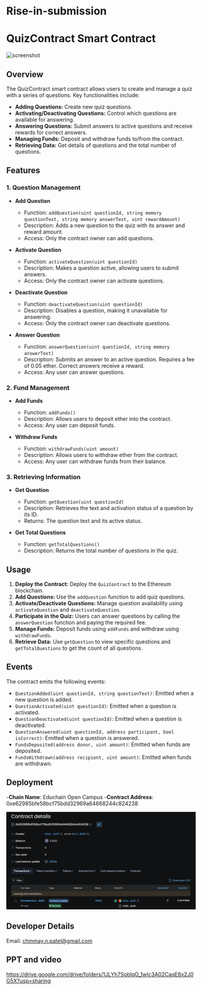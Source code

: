 # Rise-in-submission
# QuizContract Smart Contract

![screenshot](https://static.vecteezy.com/system/resources/previews/005/083/209/original/editable-flat-outline-design-of-quiz-icon-vector.jpg)

## Overview

The QuizContract smart contract allows users to create and manage a quiz with a series of questions. Key functionalities include:

- **Adding Questions:** Create new quiz questions.
- **Activating/Deactivating Questions:** Control which questions are available for answering.
- **Answering Questions:** Submit answers to active questions and receive rewards for correct answers.
- **Managing Funds:** Deposit and withdraw funds to/from the contract.
- **Retrieving Data:** Get details of questions and the total number of questions.

## Features

### 1. **Question Management**

- **Add Question**
  - Function: `addQuestion(uint questionId, string memory questionText, string memory answerText, uint rewardAmount)`
  - Description: Adds a new question to the quiz with its answer and reward amount.
  - Access: Only the contract owner can add questions.

- **Activate Question**
  - Function: `activateQuestion(uint questionId)`
  - Description: Makes a question active, allowing users to submit answers.
  - Access: Only the contract owner can activate questions.

- **Deactivate Question**
  - Function: `deactivateQuestion(uint questionId)`
  - Description: Disables a question, making it unavailable for answering.
  - Access: Only the contract owner can deactivate questions.

- **Answer Question**
  - Function: `answerQuestion(uint questionId, string memory answerText)`
  - Description: Submits an answer to an active question. Requires a fee of 0.05 ether. Correct answers receive a reward.
  - Access: Any user can answer questions.

### 2. **Fund Management**

- **Add Funds**
  - Function: `addFunds()`
  - Description: Allows users to deposit ether into the contract.
  - Access: Any user can deposit funds.

- **Withdraw Funds**
  - Function: `withdrawFunds(uint amount)`
  - Description: Allows users to withdraw ether from the contract.
  - Access: Any user can withdraw funds from their balance.

### 3. **Retrieving Information**

- **Get Question**
  - Function: `getQuestion(uint questionId)`
  - Description: Retrieves the text and activation status of a question by its ID.
  - Returns: The question text and its active status.

- **Get Total Questions**
  - Function: `getTotalQuestions()`
  - Description: Returns the total number of questions in the quiz.

## Usage

1. **Deploy the Contract:** Deploy the `QuizContract` to the Ethereum blockchain.
2. **Add Questions:** Use the `addQuestion` function to add quiz questions.
3. **Activate/Deactivate Questions:** Manage question availability using `activateQuestion` and `deactivateQuestion`.
4. **Participate in the Quiz:** Users can answer questions by calling the `answerQuestion` function and paying the required fee.
5. **Manage Funds:** Deposit funds using `addFunds` and withdraw using `withdrawFunds`.
6. **Retrieve Data:** Use `getQuestion` to view specific questions and `getTotalQuestions` to get the count of all questions.

## Events

The contract emits the following events:

- `QuestionAdded(uint questionId, string questionText)`: Emitted when a new question is added.
- `QuestionActivated(uint questionId)`: Emitted when a question is activated.
- `QuestionDeactivated(uint questionId)`: Emitted when a question is deactivated.
- `QuestionAnswered(uint questionId, address participant, bool isCorrect)`: Emitted when a question is answered.
- `FundsDeposited(address donor, uint amount)`: Emitted when funds are deposited.
- `FundsWithdrawn(address recipient, uint amount)`: Emitted when funds are withdrawn.

## Deployment
-**Chain Name**: Educhain Open Campus 
-**Contract Address**:  0xe62985bfe58bcf75bdd32969a64668244c824238

![screenshot](screenshot.png)

## Developer Details
Email: chinmay.n.patel@gmail.com

## PPT and video
https://drive.google.com/drive/folders/1JLYh7SoblqO_1wIc3A02CaqE6x2J0G5X?usp=sharing
